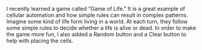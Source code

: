 I recently learned a game called “Game of Life.” It is a great example of cellular automation and how simple rules can result in complex patterns. Imagine some kind of life form living in a world. At each turn, they follow some simple rules to decide whether a life is alive or dead.
In order to make the game more fun, I also added a Random button and a Clear button to help with placing the cells.
